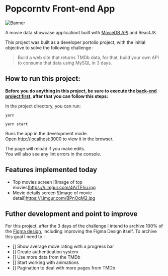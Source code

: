 # Popcorntv Front-end App

![Banner](https://i.imgur.com/J7j0t9G.png)

A movie data showcase applicationt built with [MovieDB API](https://themoviedb.org) and ReactJS.

This project was built as a developer portolio project, with the initial objective to solve the following challenge :

> Build a web site that returns TMDb data, for that, build your own API to consume that data using MySQL in 3 days.

## How to run this project:

**Before you do anything in this project, be sure to execute the [back-end project first](https://github.com/DaniloGMattos/popcorntv-backend), after that you can follow this steps:**

In the project directory, you can run:

```shell
yarn

yarn start
```

Runs the app in the development mode.\
Open [http://localhost:3000](http://localhost:3000) to view it in the browser.

The page will reload if you make edits.\
You will also see any lint errors in the console.

## Features implemented today

- Top movies screen
![Image of top movies]https://i.imgur.com/4ArTFhu.jpg
- Movie details screen
![Image of movie detail]https://i.imgur.com/BPnOqM2.jpg

## Futher development and point to improve

For this project, after the 3 days of the challenge I intend to archive 100% of the [Figma design](https://www.figma.com/file/6RhE6cOOnR5rd9dCEKlhZP/Untitled?node-id=14%3A188), including improving the Figma Design itself. To archive this goal I need to :

- [] Show average move rating with a progress bar
- [] Create authentication system
- [] Use more data from the TMDb
- [] Start working with animations
- [] Pagination to deal with more pages from TMDb
